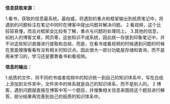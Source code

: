 **信息获取来源：**

1.看书，获取的信息最系统，最权威，将遇到的重点和框架输出到纸质笔记中，将遇到的问题标注在笔记中同时在博客中提出问题并解决问题。
2.看视频，这个比较容易懂，而且对框架会比较有了解，重点与问题的处理同上。
3.其他的信息，如别人的博客文章，网页等，这些知识不成系统，因此统一存放到印象笔记中，并不对这些知识直接进行提取和总结，而是，在看书或看视频的时候遇到问题的时候在里面搜搜看看有没有相关的知识点。因此很大一部分功能是存储和查询，而不是用来学习的，学习还是要靠看书和看视频。

**信息的输出：**

1.纸质的文件，将不同的书或者视频中的知识统一到自己的知识体系中，写在白纸上添加到文件夹中，文件夹中的体系就是自己的知识体系，而不是别人的。
2.博客，遇到问题就直接在博客中写一个题目，并搜集相关信息来围绕这个题目进行解答，部分结果再完善到自己的纸质的知识体系中。